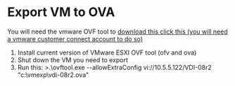 # Export VM to OVA

You will need the vmware OVF tool to
[download this click this (you will need a vmware customer connect account to do so)
](https://customerconnect.vmware.com/downloads/details?downloadGroup=OVFTOOL400&productId=353&download=true&fileId=9ccfd5129341c2b4634c994cd32888c7&uuId=2311bf05-4997-4945-a5fc-e66de44bbf56)



1. Install current version of VMware ESXI OVF tool (ofv and ova)
2. Shut down the VM you need to export
4. Run this: >.\ovftool.exe --allowExtraConfig vi://10.5.5.122/VDI-08r2 "c:\vmexp\vdi-08r2.ova"